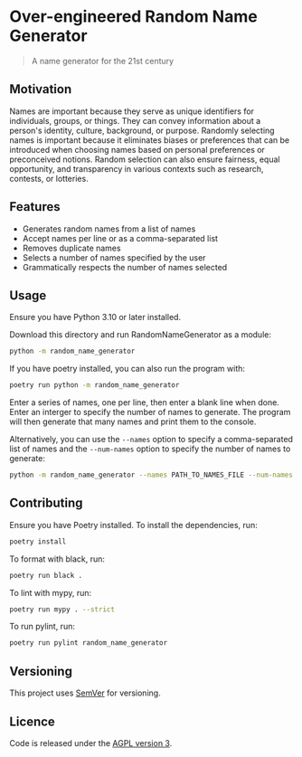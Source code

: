 # Over-engineered Random Name Generator
> A name generator for the 21st century

## Motivation

Names are important because they serve as unique identifiers for individuals, groups, or things. They can convey information about a person's identity, culture, background, or purpose. Randomly selecting names is important because it eliminates biases or preferences that can be introduced when choosing names based on personal preferences or preconceived notions. Random selection can also ensure fairness, equal opportunity, and transparency in various contexts such as research, contests, or lotteries.


## Features

- Generates random names from a list of names
- Accept names per line or as a comma-separated list
- Removes duplicate names
- Selects a number of names specified by the user
- Grammatically respects the number of names selected

## Usage

Ensure you have Python 3.10 or later installed.

Download this directory and run RandomNameGenerator as a module:

```bash
python -m random_name_generator
```

If you have poetry installed, you can also run the program with:

```bash
poetry run python -m random_name_generator
```

Enter a series of names, one per line, then enter a blank line when done. Enter an interger to specify the number of names to generate. The program will then generate that many names and print them to the console.

Alternatively, you can use the `--names` option to specify a comma-separated list of names and the `--num-names` option to specify the number of names to generate:

```bash
python -m random_name_generator --names PATH_TO_NAMES_FILE --num-names NUM_NAMES
```

## Contributing

Ensure you have Poetry installed. To install the dependencies, run:

```bash
poetry install
```

To format with black, run:

```bash
poetry run black .
```

To lint with mypy, run:

```bash
poetry run mypy . --strict
```

To run pylint, run:

```bash
poetry run pylint random_name_generator
```

## Versioning

This project uses [SemVer](http://semver.org/) for versioning.

## Licence

Code is released under the [AGPL version 3](LICENCE).
